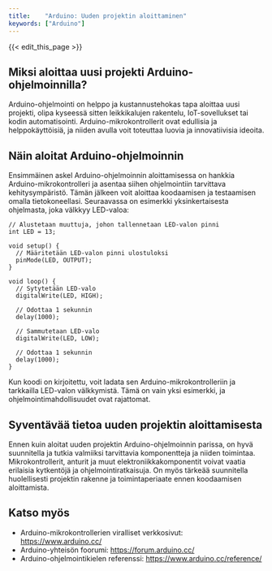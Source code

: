 ```yaml
---
title:    "Arduino: Uuden projektin aloittaminen"
keywords: ["Arduino"]
---
```


{{< edit_this_page >}}

## Miksi aloittaa uusi projekti Arduino-ohjelmoinnilla?

Arduino-ohjelmointi on helppo ja kustannustehokas tapa aloittaa uusi projekti, olipa kyseessä sitten leikkikalujen rakentelu, IoT-sovellukset tai kodin automatisointi. Arduino-mikrokontrollerit ovat edullisia ja helppokäyttöisiä, ja niiden avulla voit toteuttaa luovia ja innovatiivisia ideoita.

## Näin aloitat Arduino-ohjelmoinnin

Ensimmäinen askel Arduino-ohjelmoinnin aloittamisessa on hankkia Arduino-mikrokontrolleri ja asentaa siihen ohjelmointiin tarvittava kehitysympäristö. Tämän jälkeen voit aloittaa koodaamisen ja testaamisen omalla tietokoneellasi. Seuraavassa on esimerkki yksinkertaisesta ohjelmasta, joka välkkyy LED-valoa:

```Arduino
// Alustetaan muuttuja, johon tallennetaan LED-valon pinni
int LED = 13;

void setup() {
  // Määritetään LED-valon pinni ulostuloksi
  pinMode(LED, OUTPUT);
}

void loop() {
  // Sytytetään LED-valo
  digitalWrite(LED, HIGH);

  // Odottaa 1 sekunnin
  delay(1000);

  // Sammutetaan LED-valo
  digitalWrite(LED, LOW);

  // Odottaa 1 sekunnin
  delay(1000);
}

```

Kun koodi on kirjoitettu, voit ladata sen Arduino-mikrokontrolleriin ja tarkkailla LED-valon välkkymistä. Tämä on vain yksi esimerkki, ja ohjelmointimahdollisuudet ovat rajattomat.

## Syventävää tietoa uuden projektin aloittamisesta

Ennen kuin aloitat uuden projektin Arduino-ohjelmoinnin parissa, on hyvä suunnitella ja tutkia valmiiksi tarvittavia komponentteja ja niiden toimintaa. Mikrokontrollerit, anturit ja muut elektroniikkakomponentit voivat vaatia erilaisia kytkentöjä ja ohjelmointiratkaisuja. On myös tärkeää suunnitella huolellisesti projektin rakenne ja toimintaperiaate ennen koodaamisen aloittamista.

## Katso myös

- Arduino-mikrokontrollerien viralliset verkkosivut: https://www.arduino.cc/
- Arduino-yhteisön foorumi: https://forum.arduino.cc/
- Arduino-ohjelmointikielen referenssi: https://www.arduino.cc/reference/